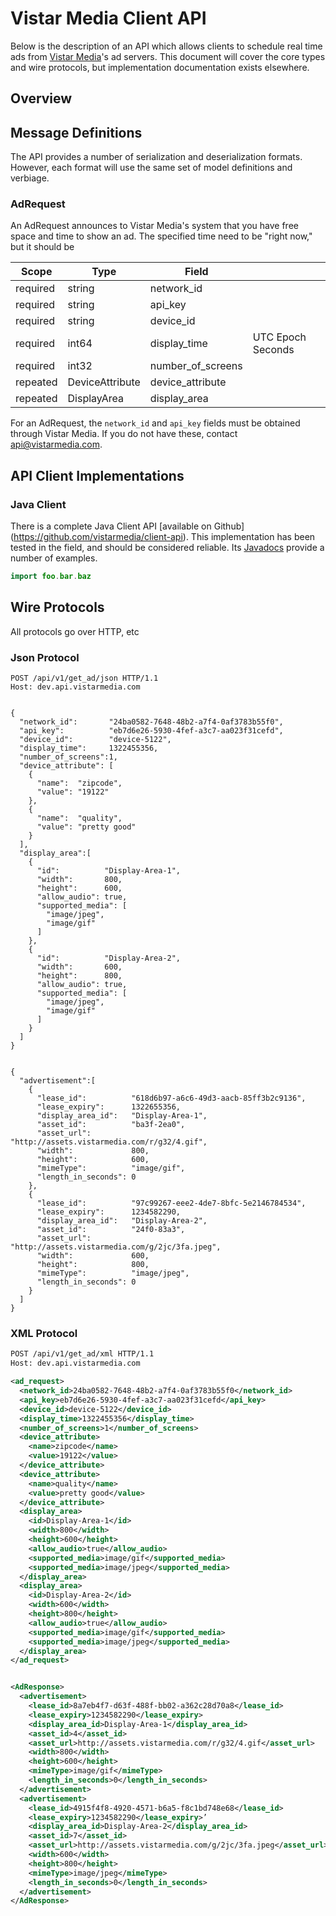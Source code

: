 # Vistar Media Client API
Below is the description of an API which allows clients to schedule real time
ads from [Vistar Media](http://www.vistarmedia.com/)'s ad servers. This document
will cover the core types and wire protocols, but implementation documentation
exists elsewhere.

## Overview


## Message Definitions
The API provides a number of serialization and deserialization formats. However,
each format will use the same set of model definitions and verbiage.

### AdRequest

An AdRequest announces to Vistar Media's system that you have free space and
time to show an ad. The specified time need to be "right now," but it should be


| Scope    | Type             | Field             |                            |
|----------|------------------|-------------------|----------------------------|
| required | string           | network_id        |                            |
| required | string           | api_key           |                            |
| required | string           | device_id         |                            |
| required | int64            | display_time      | UTC Epoch Seconds          |
| required | int32            | number_of_screens |                            |
| repeated | DeviceAttribute  | device_attribute  |                            |
| repeated | DisplayArea      | display_area      |                            |

For an AdRequest, the `network_id` and `api_key` fields must be obtained through
Vistar Media. If you do not have these, contact api@vistarmedia.com.



## API Client Implementations

### Java Client
There is a complete Java Client API [available on Github]
(https://github.com/vistarmedia/client-api). This
implementation has been tested in the field, and should be considered reliable.
Its [Javadocs](http://vistarmedia.github.com/client-api/reference/packages.html)
provide a number of examples.


~~~java
import foo.bar.baz
~~~

## Wire Protocols
All protocols go over HTTP, etc

### Json Protocol

~~~
POST /api/v1/get_ad/json HTTP/1.1
Host: dev.api.vistarmedia.com


{
  "network_id":       "24ba0582-7648-48b2-a7f4-0af3783b55f0",
  "api_key":          "eb7d6e26-5930-4fef-a3c7-aa023f31cefd",
  "device_id":        "device-5122",
  "display_time":     1322455356,
  "number_of_screens":1,
  "device_attribute": [
    {
      "name":  "zipcode",
      "value": "19122"
    },
    {
      "name":  "quality",
      "value": "pretty good"
    }
  ],
  "display_area":[
    {
      "id":          "Display-Area-1",
      "width":       800,
      "height":      600,
      "allow_audio": true,
      "supported_media": [
        "image/jpeg",
        "image/gif"
      ]
    },
    {
      "id":          "Display-Area-2",
      "width":       600,
      "height":      800,
      "allow_audio": true,
      "supported_media": [
        "image/jpeg",
        "image/gif"
      ]
    }
  ]
}


{
  "advertisement":[
    {
      "lease_id":          "618d6b97-a6c6-49d3-aacb-85ff3b2c9136",
      "lease_expiry":      1322655356,
      "display_area_id":   "Display-Area-1",
      "asset_id":          "ba3f-2ea0",
      "asset_url":         "http://assets.vistarmedia.com/r/g32/4.gif",
      "width":             800,
      "height":            600,
      "mimeType":          "image/gif",
      "length_in_seconds": 0
    },
    {
      "lease_id":          "97c99267-eee2-4de7-8bfc-5e2146784534",
      "lease_expiry":      1234582290,
      "display_area_id":   "Display-Area-2",
      "asset_id":          "24f0-83a3",
      "asset_url":         "http://assets.vistarmedia.com/g/2jc/3fa.jpeg",
      "width":             600,
      "height":            800,
      "mimeType":          "image/jpeg",
      "length_in_seconds": 0
    }
  ]
}
~~~

### XML Protocol

~~~xml
POST /api/v1/get_ad/xml HTTP/1.1
Host: dev.api.vistarmedia.com

<ad_request>
  <network_id>24ba0582-7648-48b2-a7f4-0af3783b55f0</network_id>
  <api_key>eb7d6e26-5930-4fef-a3c7-aa023f31cefd</api_key>
  <device_id>device-5122</device_id>
  <display_time>1322455356</display_time>
  <number_of_screens>1</number_of_screens>
  <device_attribute>
    <name>zipcode</name>
    <value>19122</value>
  </device_attribute>
  <device_attribute>
    <name>quality</name>
    <value>pretty good</value>
  </device_attribute>
  <display_area>
    <id>Display-Area-1</id>
    <width>800</width>
    <height>600</height>
    <allow_audio>true</allow_audio>
    <supported_media>image/gif</supported_media>
    <supported_media>image/jpeg</supported_media>
  </display_area>
  <display_area>
    <id>Display-Area-2</id>
    <width>600</width>
    <height>800</height>
    <allow_audio>true</allow_audio>
    <supported_media>image/gif</supported_media>
    <supported_media>image/jpeg</supported_media>
  </display_area>
</ad_request>


<AdResponse>
  <advertisement>
    <lease_id>8a7eb4f7-d63f-488f-bb02-a362c28d70a8</lease_id>
    <lease_expiry>1234582290</lease_expiry>
    <display_area_id>Display-Area-1</display_area_id>
    <asset_id>4</asset_id>
    <asset_url>http://assets.vistarmedia.com/r/g32/4.gif</asset_url>
    <width>800</width>
    <height>600</height>
    <mimeType>image/gif</mimeType>
    <length_in_seconds>0</length_in_seconds>
  </advertisement>
  <advertisement>
    <lease_id>4915f4f8-4920-4571-b6a5-f8c1bd748e68</lease_id>
    <lease_expiry>1234582290</lease_expiry>’
    <display_area_id>Display-Area-2</display_area_id>
    <asset_id>7</asset_id>
    <asset_url>http://assets.vistarmedia.com/g/2jc/3fa.jpeg</asset_url>
    <width>600</width>
    <height>800</height>
    <mimeType>image/jpeg</mimeType>
    <length_in_seconds>0</length_in_seconds>
  </advertisement>
</AdResponse>
~~~
